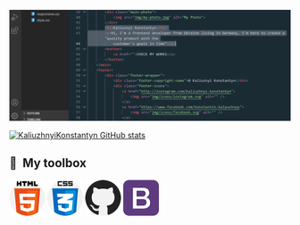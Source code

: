 [![header](assets/bg_pic.png)](https://github.com/KaliuzhnyiKonstantyn?tab=repositories)

[![KaliuzhnyiKonstantyn GitHub stats](https://github-readme-stats.vercel.app/api?username=KaliuzhnyiKonstantyn)](https://github.com/KaliuzhnyiKonstantyn/github-readme-stats)

## 🧰 &nbsp;My toolbox

![html](assets/html-5.png) ![css](assets/css.png) ![github](assets/github.png) ![bootstrap](assets/bootstrap.png)
